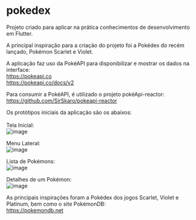 # pokedex

Projeto criado para aplicar na prática conhecimentos de desenvolvimento em Flutter.

A principal inspiração para a criação do projeto foi a Pokédex do recém lançado, Pokémon Scarlet e Violet. 

A aplicação faz uso da PokéAPI para disponibilizar e mostrar os dados na interface:<br/>
https://pokeapi.co <br/>
https://pokeapi.co/docs/v2

Para consumir a PokéAPI, é utilizado o projeto pokéApi-reactor: <br/>
https://github.com/SirSkaro/pokeapi-reactor

Os protótipos iniciais da aplicação são os abaixos:
<br/><br/>
Tela Inicial:<br/>
![image](https://user-images.githubusercontent.com/70761755/204162919-89dfa14c-b1bf-4d98-a32e-cf599535ce51.png)

Menu Lateral:<br/>
![image](https://user-images.githubusercontent.com/70761755/204162938-ae53b4cf-88df-464f-96ae-6ae98d570581.png)

Lista de Pokémons:<br/>
![image](https://user-images.githubusercontent.com/70761755/204162952-c9d8d008-2c97-4d5e-9a44-e867b65badc1.png)

Detalhes de um Pokémon:<br/>
![image](https://user-images.githubusercontent.com/70761755/204162966-332f5ea8-f0e5-4ca3-bfe9-eee2d3a87700.png)

As principais inspirações foram a Pokédex dos jogos Scarlet, Violet e Platinum, bem como o site PokémonDB:<br/>
https://pokemondb.net


